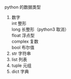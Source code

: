 python  的数据类型
1. 数字  
    int 整形  
    long 长整形（python3 取消）  
    float 浮点型  
    complex 复数  
    bool 布尔值  
2. str 字符串
3. list 列表
4. tuple 元组
5. dict 字典